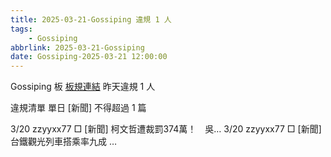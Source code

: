 ```yaml
---
title: 2025-03-21-Gossiping 違規 1 人
tags:
    - Gossiping
abbrlink: 2025-03-21-Gossiping
date: Gossiping-2025-03-21 12:00:00
---
```

Gossiping 板 [板規連結](https://www.ptt.cc/bbs/Gossiping/M.1637425085.A.07D.html)
昨天違規 1 人
<!-- more -->

違規清單
單日 [新聞] 不得超過 1 篇

3/20 zzyyxx77 □ [新聞] 柯文哲遭裁罰374萬！　吳…
3/20 zzyyxx77 □ [新聞] 台鐵觀光列車搭乘率九成 …